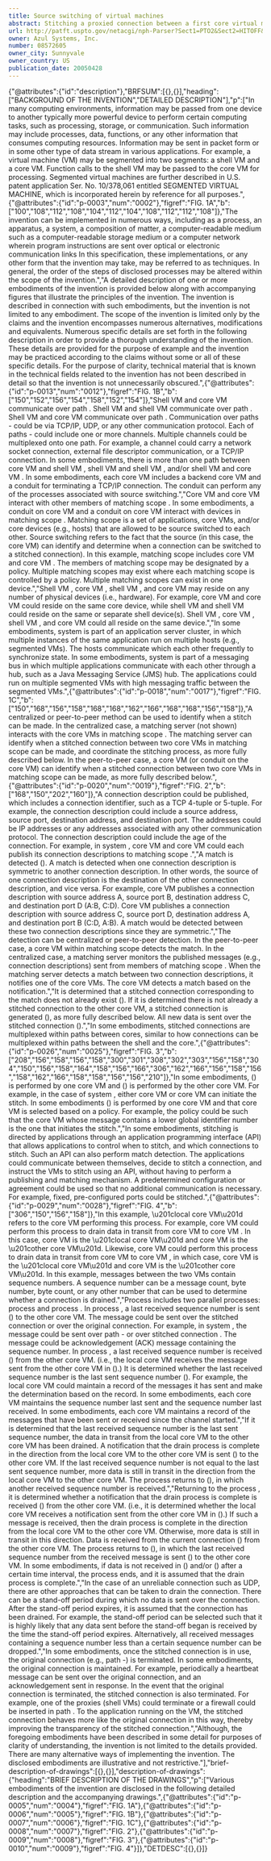 ```yaml
---
title: Source switching of virtual machines
abstract: Stitching a proxied connection between a first core virtual machine (VM) and a second core VM is disclosed. Stitching includes determining that a stitched connection should be generated between the first core VM and the second core VM and generating the stitched connection between the first core VM and the second core VM.
url: http://patft.uspto.gov/netacgi/nph-Parser?Sect1=PTO2&Sect2=HITOFF&p=1&u=%2Fnetahtml%2FPTO%2Fsearch-adv.htm&r=1&f=G&l=50&d=PALL&S1=08572605&OS=08572605&RS=08572605
owner: Azul Systems, Inc.
number: 08572605
owner_city: Sunnyvale
owner_country: US
publication_date: 20050428
---
```


{"@attributes":{"id":"description"},"BRFSUM":[{},{}],"heading":["BACKGROUND OF THE INVENTION","DETAILED DESCRIPTION"],"p":["In many computing environments, information may be passed from one device to another typically more powerful device to perform certain computing tasks, such as processing, storage, or communication. Such information may include processes, data, functions, or any other information that consumes computing resources. Information may be sent in packet form or in some other type of data stream in various applications. For example, a virtual machine (VM) may be segmented into two segments: a shell VM and a core VM. Function calls to the shell VM may be passed to the core VM for processing. Segmented virtual machines are further described in U.S. patent application Ser. No. 10\/378,061 entitled SEGMENTED VIRTUAL MACHINE, which is incorporated herein by reference for all purposes.",{"@attributes":{"id":"p-0003","num":"0002"},"figref":"FIG. 1A","b":["100","108","112","108","104","112","104","108","112","112","108"]},"The invention can be implemented in numerous ways, including as a process, an apparatus, a system, a composition of matter, a computer-readable medium such as a computer-readable storage medium or a computer network wherein program instructions are sent over optical or electronic communication links In this specification, these implementations, or any other form that the invention may take, may be referred to as techniques. In general, the order of the steps of disclosed processes may be altered within the scope of the invention.","A detailed description of one or more embodiments of the invention is provided below along with accompanying figures that illustrate the principles of the invention. The invention is described in connection with such embodiments, but the invention is not limited to any embodiment. The scope of the invention is limited only by the claims and the invention encompasses numerous alternatives, modifications and equivalents. Numerous specific details are set forth in the following description in order to provide a thorough understanding of the invention. These details are provided for the purpose of example and the invention may be practiced according to the claims without some or all of these specific details. For the purpose of clarity, technical material that is known in the technical fields related to the invention has not been described in detail so that the invention is not unnecessarily obscured.",{"@attributes":{"id":"p-0013","num":"0012"},"figref":"FIG. 1B","b":["150","152","156","154","158","152","154"]},"Shell VM  and core VM  communicate over path . Shell VM  and shell VM  communicate over path . Shell VM  and core VM  communicate over path . Communication over paths - could be via TCP\/IP, UDP, or any other communication protocol. Each of paths - could include one or more channels. Multiple channels could be multiplexed onto one path. For example, a channel could carry a network socket connection, external file descriptor communication, or a TCP\/IP connection. In some embodiments, there is more than one path between core VM  and shell VM , shell VM  and shell VM , and\/or shell VM  and core VM . In some embodiments, each core VM includes a backend core VM and a conduit for terminating a TCP\/IP connection. The conduit can perform any of the processes associated with source switching.","Core VM  and core VM  interact with other members of matching scope . In some embodiments, a conduit on core VM  and a conduit on core VM  interact with devices in matching scope . Matching scope  is a set of applications, core VMs, and\/or core devices (e.g., hosts) that are allowed to be source switched to each other. Source switching refers to the fact that the source (in this case, the core VM) can identify and determine when a connection can be switched to a stitched connection). In this example, matching scope  includes core VM  and core VM . The members of matching scope  may be designated by a policy. Multiple matching scopes may exist where each matching scope is controlled by a policy. Multiple matching scopes can exist in one device.","Shell VM , core VM , shell VM , and core VM  may reside on any number of physical devices (i.e., hardware). For example, core VM  and core VM  could reside on the same core device, while shell VM  and shell VM  could reside on the same or separate shell device(s). Shell VM , core VM , shell VM , and core VM  could all reside on the same device.","In some embodiments, system  is part of an application server cluster, in which multiple instances of the same application run on multiple hosts (e.g., segmented VMs). The hosts communicate which each other frequently to synchronize state. In some embodiments, system  is part of a messaging bus in which multiple applications communicate with each other through a hub, such as a Java Messaging Service (JMS) hub. The applications could run on multiple segmented VMs with high messaging traffic between the segmented VMs.",{"@attributes":{"id":"p-0018","num":"0017"},"figref":"FIG. 1C","b":["150","168","156","158","168","168","162","166","168","168","156","158"]},"A centralized or peer-to-peer method can be used to identify when a stitch can be made. In the centralized case, a matching server (not shown) interacts with the core VMs in matching scope . The matching server can identify when a stitched connection between two core VMs in matching scope  can be made, and coordinate the stitching process, as more fully described below. In the peer-to-peer case, a core VM (or conduit on the core VM) can identify when a stitched connection between two core VMs in matching scope  can be made, as more fully described below.",{"@attributes":{"id":"p-0020","num":"0019"},"figref":"FIG. 2","b":["168","150","202","160"]},"A connection description could be published, which includes a connection identifier, such as a TCP 4-tuple or 5-tuple. For example, the connection description could include a source address, source port, destination address, and destination port. The addresses could be IP addresses or any addresses associated with any other communication protocol. The connection description could include the age of the connection. For example, in system , core VM  and core VM  could each publish its connection descriptions to matching scope .","A match is detected (). A match is detected when one connection description is symmetric to another connection description. In other words, the source of one connection description is the destination of the other connection description, and vice versa. For example, core VM  publishes a connection description with source address A, source port B, destination address C, and destination port D (A:B, C:D). Core VM  publishes a connection description with source address C, source port D, destination address A, and destination port B (C:D, A:B). A match would be detected between these two connection descriptions since they are symmetric.","The detection can be centralized or peer-to-peer detection. In the peer-to-peer case, a core VM within matching scope  detects the match. In the centralized case, a matching server monitors the published messages (e.g., connection descriptions) sent from members of matching scope . When the matching server detects a match between two connection descriptions, it notifies one of the core VMs. The core VM detects a match based on the notification.","It is determined that a stitched connection corresponding to the match does not already exist (). If it is determined there is not already a stitched connection to the other core VM, a stitched connection is generated (), as more fully described below. All new data is sent over the stitched connection ().","In some embodiments, stitched connections are multiplexed within paths between cores, similar to how connections can be multiplexed within paths between the shell and the core.",{"@attributes":{"id":"p-0026","num":"0025"},"figref":"FIG. 3","b":["208","156","158","156","158","300","301","308","302","303","156","158","304","150","156","158","164","158","156","166","306","162","166","156","158","156","158","162","166","158","158","156","156","210"]},"In some embodiments, () is performed by one core VM and () is performed by the other core VM. For example, in the case of system , either core VM  or core VM  can initiate the stitch. In some embodiments () is performed by one core VM and that core VM is selected based on a policy. For example, the policy could be such that the core VM whose message contains a lower global identifier number is the one that initiates the stitch.","In some embodiments, stitching is directed by applications through an application programming interface (API) that allows applications to control when to stitch, and which connections to stitch. Such an API can also perform match detection. The applications could communicate between themselves, decide to stitch a connection, and instruct the VMs to stitch using an API, without having to perform a publishing and matching mechanism. A predetermined configuration or agreement could be used so that no additional communication is necessary. For example, fixed, pre-configured ports could be stitched.",{"@attributes":{"id":"p-0029","num":"0028"},"figref":"FIG. 4","b":["306","150","156","158"]},"In this example, \u201clocal core VM\u201d refers to the core VM performing this process. For example, core VM  could perform this process to drain data in transit from core VM  to core VM . In this case, core VM  is the \u201clocal core VM\u201d and core VM  is the \u201cother core VM\u201d. Likewise, core VM  could perform this process to drain data in transit from core VM  to core VM , in which case, core VM  is the \u201clocal core VM\u201d and core VM  is the \u201cother core VM\u201d. In this example, messages between the two VMs contain sequence numbers. A sequence number can be a message count, byte number, byte count, or any other number that can be used to determine whether a connection is drained.","Process  includes two parallel processes: process  and process . In process , a last received sequence number is sent () to the other core VM. The message could be sent over the stitched connection or over the original connection. For example, in system , the message could be sent over path - or over stitched connection . The message could be acknowledgement (ACK) message containing the sequence number. In process , a last received sequence number is received () from the other core VM. (i.e., the local core VM receives the message sent from the other core VM in ().) It is determined whether the last received sequence number is the last sent sequence number (). For example, the local core VM could maintain a record of the messages it has sent and make the determination based on the record. In some embodiments, each core VM maintains the sequence number last sent and the sequence number last received. In some embodiments, each core VM maintains a record of the messages that have been sent or received since the channel started.","If it is determined that the last received sequence number is the last sent sequence number, the data in transit from the local core VM to the other core VM has been drained. A notification that the drain process is complete in the direction from the local core VM to the other core VM is sent () to the other core VM. If the last received sequence number is not equal to the last sent sequence number, more data is still in transit in the direction from the local core VM to the other core VM. The process returns to (), in which another received sequence number is received.","Returning to the process , it is determined whether a notification that the drain process is complete is received () from the other core VM. (i.e., it is determined whether the local core VM receives a notification sent from the other core VM in ().) If such a message is received, then the drain process is complete in the direction from the local core VM to the other core VM. Otherwise, more data is still in transit in this direction. Data is received from the current connection () from the other core VM. The process returns to (), in which the last received sequence number from the received message is sent () to the other core VM. In some embodiments, if data is not received in () and\/or () after a certain time interval, the process ends, and it is assumed that the drain process is complete.","In the case of an unreliable connection such as UDP, there are other approaches that can be taken to drain the connection. There can be a stand-off period during which no data is sent over the connection. After the stand-off period expires, it is assumed that the connection has been drained. For example, the stand-off period can be selected such that it is highly likely that any data sent before the stand-off began is received by the time the stand-off period expires. Alternatively, all received messages containing a sequence number less than a certain sequence number can be dropped.","In some embodiments, once the stitched connection is in use, the original connection (e.g., path -) is terminated. In some embodiments, the original connection is maintained. For example, periodically a heartbeat message can be sent over the original connection, and an acknowledgement sent in response. In the event that the original connection is terminated, the stitched connection is also terminated. For example, one of the proxies (shell VMs) could terminate or a firewall could be inserted in path . To the application running on the VM, the stitched connection behaves more like the original connection in this way, thereby improving the transparency of the stitched connection.","Although, the foregoing embodiments have been described in some detail for purposes of clarity of understanding, the invention is not limited to the details provided. There are many alternative ways of implementing the invention. The disclosed embodiments are illustrative and not restrictive."],"brief-description-of-drawings":[{},{}],"description-of-drawings":{"heading":"BRIEF DESCRIPTION OF THE DRAWINGS","p":["Various embodiments of the invention are disclosed in the following detailed description and the accompanying drawings.",{"@attributes":{"id":"p-0005","num":"0004"},"figref":"FIG. 1A"},{"@attributes":{"id":"p-0006","num":"0005"},"figref":"FIG. 1B"},{"@attributes":{"id":"p-0007","num":"0006"},"figref":"FIG. 1C"},{"@attributes":{"id":"p-0008","num":"0007"},"figref":"FIG. 2"},{"@attributes":{"id":"p-0009","num":"0008"},"figref":"FIG. 3"},{"@attributes":{"id":"p-0010","num":"0009"},"figref":"FIG. 4"}]},"DETDESC":[{},{}]}
